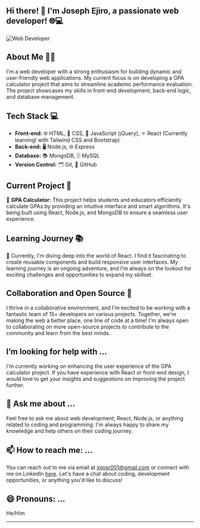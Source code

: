 ## Hi there! 👋 I'm Joseph Ejiro, a passionate web developer! 🌐💻

![Web Developer](https://avatars.githubusercontent.com/u/110489359?s=400&u=336b38cd500578f5071b90f0d2c832eb6d2a68d5&v=4)

## About Me 🧑‍💻

I'm a web developer with a strong enthusiasm for building dynamic and user-friendly web applications. My current focus is on developing a GPA calculator project that aims to streamline academic performance evaluation. The project showcases my skills in front-end development, back-end logic, and database management.

## Tech Stack 💻

- **Front-end:** 🌐 HTML, 🎨 CSS, 🚀 JavaScript (jQuery), ⚛️ React (Currently learning! with Tailwind CSS and Bootstrap)
- **Back-end:** 🖥️ Node.js, 🌐 Express
- **Database:** 📚 MongoDB, 🗄️ MySQL
- **Version Control:** 🗂️ Git, 🐙 GitHub

## Current Project 🚀

🎯 **GPA Calculator:** This project helps students and educators efficiently calculate GPAs by providing an intuitive interface and smart algorithms. It's being built using React, Node.js, and MongoDB to ensure a seamless user experience.

## Learning Journey 📚

🌱 Currently, I'm diving deep into the world of React. I find it fascinating to create reusable components and build responsive user interfaces. My learning journey is an ongoing adventure, and I'm always on the lookout for exciting challenges and opportunities to expand my skillset.

## Collaboration and Open Source 💬

I thrive in a collaborative environment, and I'm excited to be working with a fantastic team of 15+ developers on various projects. Together, we're making the web a better place, one line of code at a time! I'm always open to collaborating on more open-source projects to contribute to the community and learn from the best minds.

## I’m looking for help with ...

I'm currently working on enhancing the user experience of the GPA calculator project. If you have experience with React or front-end design, I would love to get your insights and suggestions on improving the project further.

## 💬 Ask me about ...

Feel free to ask me about web development, React, Node.js, or anything related to coding and programming. I'm always happy to share my knowledge and help others on their coding journey.

## 📫 How to reach me: ...

You can reach out to me via email at jojosr001@gmail.com or connect with me on LinkedIn [here](https://www.linkedin.com/in/your-profile-link/). Let's have a chat about coding, development opportunities, or anything you'd like to discuss!

## 😄 Pronouns: ...

He/Him

---


